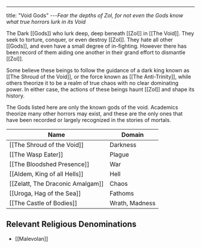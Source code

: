 ---
title: "Void Gods"
---*Fear the depths of Zol, for not even the Gods know what true horrors lurk in its Void*

The Dark [[Gods]] who lurk deep, deep beneath [[Zol]] in [[The Void]]. They seek to torture, conquer, or even destroy [[Zol]]. They hate all other [[Gods]], and even have a small degree of in-fighting. However there has been record of them aiding one another in their grand effort to dismantle [[Zol]].

Some believe these beings to follow the guidance of a dark king known as [[The Shroud of the Void]], or the force known as [[The Anti-Trinity]], while others theorize it to be a realm of true chaos with no clear dominating power. In either case, the actions of these beings haunt [[Zol]] and shape its history.

The Gods listed here are only the known gods of the void. Academics theorize many other horrors may exist, and these are the only ones that have been recorded or largely recognized in the stories of mortals.

Name | Domain
------------ | ------------
[[The Shroud of the Void]] | Darkness
[[The Wasp Eater]] | Plague
[[The Bloodshed Presence]] | War
[[Aldem, King of all Hells]] | Hell
[[Zelatt, The Draconic Amalgam]] | Chaos
[[Uroga, Hag of the Sea]] | Fathoms
[[The Castle of Bodies]] | Wrath, Madness

## Relevant Religious Denominations
- [[Malevolan]]